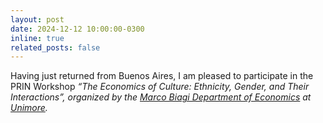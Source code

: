 ```yaml
---
layout: post
date: 2024-12-12 10:00:00-0300
inline: true
related_posts: false
---
```


Having just returned from Buenos Aires, I am pleased to participate in the PRIN Workshop <i>“The Economics of Culture: Ethnicity, Gender, and Their Interactions”<i>, organized by the <i>[Marco Biagi Department of Economics](https://www.economia.unimore.it/en)</i> at <i>[Unimore](https://www.unimore.it/en)</i>.

